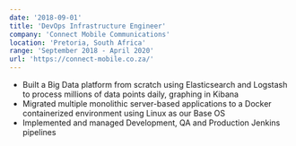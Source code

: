 ```yaml
---
date: '2018-09-01'
title: 'DevOps Infrastructure Engineer'
company: 'Connect Mobile Communications'
location: 'Pretoria, South Africa'
range: 'September 2018 - April 2020'
url: 'https://connect-mobile.co.za/'
---
```


- Built a Big Data platform from scratch using Elasticsearch and Logstash to process millions of data points daily, graphing in Kibana
- Migrated multiple monolithic server-based applications to a Docker containerized environment using Linux as our Base OS
- Implemented and managed Development, QA and Production Jenkins pipelines
